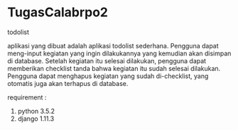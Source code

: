 # TugasCalabrpo2
todolist

aplikasi yang dibuat adalah aplikasi todolist sederhana. Pengguna dapat meng-input
kegiatan yang ingin dilakukannya yang kemudian akan disimpan di database. Setelah
kegiatan itu selesai dilakukan, pengguna dapat memberikan checklist tanda bahwa
kegiatan itu sudah selesai dilakukan. Pengguna dapat menghapus kegiatan yang sudah
di-checklist, yang otomatis juga akan terhapus di database.

requirement :
1. python 3.5.2
2. django 1.11.3

